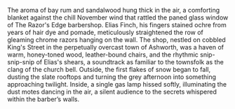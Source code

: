 The aroma of bay rum and sandalwood hung thick in the air, a comforting blanket against the chill November wind that rattled the paned glass window of The Razor's Edge barbershop. Elias Finch, his fingers stained ochre from years of hair dye and pomade, meticulously straightened the row of gleaming chrome razors hanging on the wall.  The shop, nestled on cobbled King's Street in the perpetually overcast town of Ashworth, was a haven of warm, honey-toned wood, leather-bound chairs, and the rhythmic snip-snip-snip of Elias's shears, a soundtrack as familiar to the townsfolk as the clang of the church bell.  Outside, the first flakes of snow began to fall, dusting the slate rooftops and turning the grey afternoon into something approaching twilight. Inside, a single gas lamp hissed softly, illuminating the dust motes dancing in the air, a silent audience to the secrets whispered within the barber’s walls.
